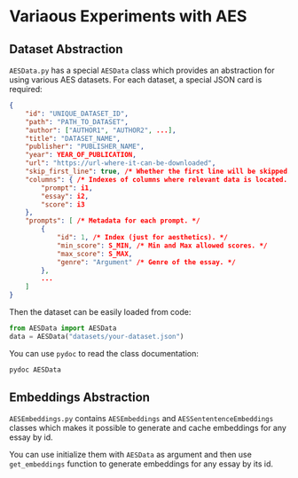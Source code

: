 # Variaous Experiments with AES

## Dataset Abstraction

`AESData.py` has a special `AESData` class which provides an abstraction for using various AES datasets.
For each dataset, a special JSON card is required:

```json
{   
    "id": "UNIQUE_DATASET_ID",
    "path": "PATH_TO_DATASET",
    "author": ["AUTHOR1", "AUTHOR2", ...],
    "title": "DATASET_NAME",
    "publisher": "PUBLISHER_NAME",
    "year": YEAR_OF_PUBLICATION,
    "url": "https://url-where-it-can-be-downloaded",
    "skip_first_line": true, /* Whether the first line will be skipped. */
    "columns": { /* Indexes of columns where relevant data is located. */
        "prompt": i1,
        "essay": i2,
        "score": i3
    },
    "prompts": [ /* Metadata for each prompt. */
        {
            "id": 1, /* Index (just for aesthetics). */
            "min_score": S_MIN, /* Min and Max allowed scores. */
            "max_score": S_MAX,
            "genre": "Argument" /* Genre of the essay. */
        },
        ...
    ]
}
```

Then the dataset can be easily loaded from code:

```python
from AESData import AESData
data = AESData("datasets/your-dataset.json")
```

You can use `pydoc` to read the class documentation:

```bash
pydoc AESData
```

## Embeddings Abstraction

`AESEmbeddings.py` contains `AESEmbeddings` and `AESSententenceEmbeddings` classes which makes it possible to generate and cache embeddings for any essay by id.

You can use initialize them with `AESData` as argument and then use `get_embeddings` function to generate embeddings for any essay by its id.